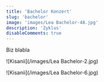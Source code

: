 ```yaml
---
title: 'Bachelor Konzert'
slug: 'bachelor'
image: 'images/Lea Bachelor-48.jpg'
description: 'Zyklus'
disableComments: true
---
```


Biz blabla

![Kisanii](/images/Lea Bachelor-2.jpg)

![Kisanii](/images/Lea Bachelor-6.jpg)